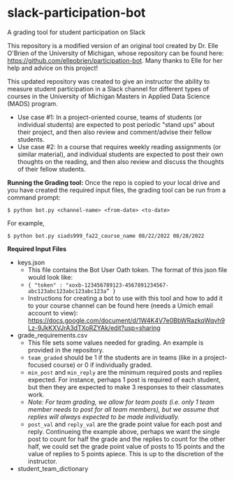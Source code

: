 # slack-participation-bot
A grading tool for student participation on Slack
  
  
This repository is a modified version of an original tool created by Dr. Elle O'Brien of the University of Michigan, whose repository can be found here: https://github.com/elleobrien/participation-bot.  Many thanks to Elle for her help and advice on this project!  

This updated repository was created to give an instructor the ability to measure student participation in a Slack channel for different types of courses in the University of Michigan Masters in Applied Data Science (MADS) program.  
 - Use case #1:  In a project-oriented course, teams of students (or individual students) are expected to post periodic "stand ups" about their project, and then also review and comment/advise their fellow students.
 -  Use case #2:  In a course that requires weekly reading assignments (or similar material), and individual students are expected to post their own thoughts on the reading, and then also review and discuss the thoughts of their fellow students.

__Running the Grading tool:__
Once the repo is copied to your local drive and you have created the required input files, the grading tool can be run from a command prompt:
```
$ python bot.py <channel-name> <from-date> <to-date>
```
For example,
```
$ python bot.py siads999_fa22_course_name 08/22/2022 08/28/2022
```
__Required Input Files__
 - keys.json
   - This file contains the Bot User Oath token.  The format of this json file would look like: 
   - ```{ "token" : "xoxb-123456789123-4567891234567-abc123abc123abc123abc123a” }```
   - Instructions for creating a bot to use with this tool and how to add it to your course channel can be found here (needs a Umich email account to view): https://docs.google.com/document/d/1W4K4V7e0BbWRazkqWqvh9Lz-9JkKXVJrA3dTXoRZYAk/edit?usp=sharing
 - grade_requirements.csv
   - This file sets some values needed for grading.  An example is provided in the repository.
   - ```team_graded``` should be 1 if the students are in teams (like in a project-focused course) or 0 if individually graded.
   - ```min_post``` and ```min_reply``` are the minimum required posts and replies expected.  For instance, perhaps 1 post is required of each student, but then they are expected to make 3 responses to their classmates work.  
   - _Note:  For team grading, we allow for team posts (i.e. only 1 team member needs to post for all team members), but we assume that replies will always expected to be made individually._
   - ```post_val``` and ```reply_val``` are the grade point value for each post and reply.  Continueing the example above, perhaps we want the single post to count for half the grade and the replies to count for the other half, we could set the grade point value of posts to 15 points and the value of replies to 5 points apiece.  This is up to the discretion of the instructor.
 - student_team_dictionary


